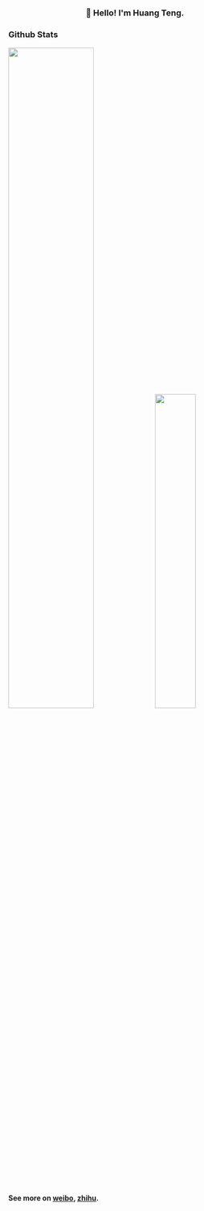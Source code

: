 <h3 align="center">👋 Hello! I'm Huang Teng.</h3>

### Github Stats

<a href="https://github.com/tshuangteng"><img src="https://github-readme-stats.vercel.app/api?username=tshuangteng&show_icons=true&layout=compact&count_private=true&hide_title=true&theme=default" style="width: 58%; max-width: 58%; min-width: 58%;"><img src="https://github-readme-stats.vercel.app/api/top-langs/?username=tshuangteng&layout=compact&count_private=true&theme=default" style="width: 40%; max-width: 40%; min-width: 40%;"></a>

**See more on [weibo](https://weibo.com/tshuangteng), [zhihu](https://www.zhihu.com/people/tshuangteng).**
